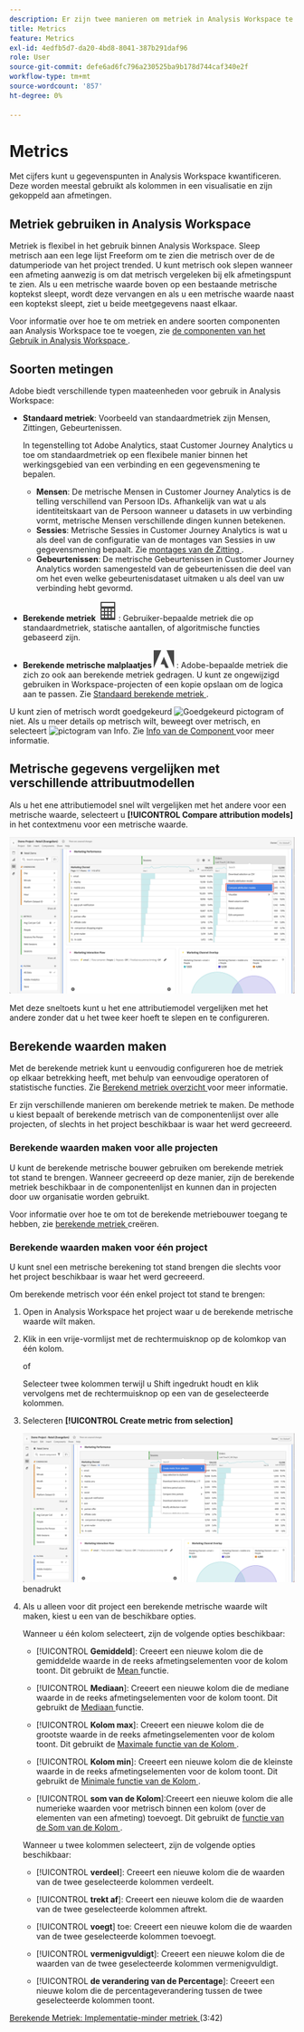 ```yaml
---
description: Er zijn twee manieren om metriek in Analysis Workspace te gebruiken.
title: Metrics
feature: Metrics
exl-id: 4edfb5d7-da20-4bd8-8041-387b291daf96
role: User
source-git-commit: defe6ad6fc796a230525ba9b178d744caf340e2f
workflow-type: tm+mt
source-wordcount: '857'
ht-degree: 0%

---
```


# Metrics

Met cijfers kunt u gegevenspunten in Analysis Workspace kwantificeren. Deze worden meestal gebruikt als kolommen in een visualisatie en zijn gekoppeld aan afmetingen.

## Metriek gebruiken in Analysis Workspace

Metriek is flexibel in het gebruik binnen Analysis Workspace. Sleep metrisch aan een lege lijst Freeform om te zien die metrisch over de de datumperiode van het project trended. U kunt metrisch ook slepen wanneer een afmeting aanwezig is om dat metrisch vergeleken bij elk afmetingspunt te zien. Als u een metrische waarde boven op een bestaande metrische koptekst sleept, wordt deze vervangen en als u een metrische waarde naast een koptekst sleept, ziet u beide meetgegevens naast elkaar.

Voor informatie over hoe te om metriek en andere soorten componenten aan Analysis Workspace toe te voegen, zie [ de componenten van het Gebruik in Analysis Workspace ](/help/components/use-components-in-workspace.md).


## Soorten metingen

Adobe biedt verschillende typen maateenheden voor gebruik in Analysis Workspace:


* **Standaard metriek**: Voorbeeld van standaardmetriek zijn Mensen, Zittingen, Gebeurtenissen.

  In tegenstelling tot Adobe Analytics, staat Customer Journey Analytics u toe om standaardmetriek op een flexibele manier binnen het werkingsgebied van een verbinding en een gegevensmening te bepalen.

   * **Mensen**: De metrische Mensen in Customer Journey Analytics is de telling verschillend van Persoon IDs. Afhankelijk van wat u als identiteitskaart van de Persoon wanneer u datasets in uw verbinding vormt, metrische Mensen verschillende dingen kunnen betekenen.
   * **Sessies**: Metrische Sessies in Customer Journey Analytics is wat u als deel van de configuratie van de montages van Sessies in uw gegevensmening bepaalt. Zie [ montages van de Zitting ](/help/data-views/session-settings.md).
   * **Gebeurtenissen**: De metrische Gebeurtenissen in Customer Journey Analytics worden samengesteld van de gebeurtenissen die deel van om het even welke gebeurtenisdataset uitmaken u als deel van uw verbinding hebt gevormd.

* **Berekende metriek** ![ calculator ](/help/assets/icons/Calculator.svg): Gebruiker-bepaalde metriek die op standaardmetriek, statische aantallen, of algoritmische functies gebaseerd zijn.

* **Berekende metrische malplaatjes** ![ AdobeLogoSmall ](/help/assets/icons/AdobeLogoSmall.svg) : Adobe-bepaalde metriek die zich zo ook aan berekende metriek gedragen. U kunt ze ongewijzigd gebruiken in Workspace-projecten of een kopie opslaan om de logica aan te passen. Zie [ Standaard berekende metriek ](calc-metrics/cm-workflow/../default-calcmetrics.md).

U kunt zien of metrisch wordt goedgekeurd ![ Goedgekeurd pictogram ](https://spectrum.adobe.com/static/icons/ui_18/CheckmarkSize100.svg) of niet. Als u meer details op metrisch wilt, beweegt over metrisch, en selecteert ![ pictogram van Info ](https://spectrum.adobe.com/static/icons/workflow_18/Smock_InfoOutline_18_N.svg). Zie [ Info van de Component ](use-components-in-workspace.md#component-info) voor meer informatie.

## Metrische gegevens vergelijken met verschillende attribuutmodellen

Als u het ene attributiemodel snel wilt vergelijken met het andere voor een metrische waarde, selecteert u **[!UICONTROL Compare attribution models]** in het contextmenu voor een metrische waarde.

![ het paneel dat van Workspace het benadrukken vergelijkt attributiemodellen ](assets/compare-attribution.png)

Met deze sneltoets kunt u het ene attributiemodel vergelijken met het andere zonder dat u het twee keer hoeft te slepen en te configureren.

## Berekende waarden maken

Met de berekende metriek kunt u eenvoudig configureren hoe de metriek op elkaar betrekking heeft, met behulp van eenvoudige operatoren of statistische functies. Zie [ Berekend metriek overzicht ](/help/components/calc-metrics/calc-metr-overview.md) voor meer informatie.

Er zijn verschillende manieren om berekende metriek te maken. De methode u kiest bepaalt of berekende metrisch van de componentenlijst over alle projecten, of slechts in het project beschikbaar is waar het werd gecreeerd.

### Berekende waarden maken voor alle projecten

U kunt de berekende metrische bouwer gebruiken om berekende metriek tot stand te brengen. Wanneer gecreeerd op deze manier, zijn de berekende metriek beschikbaar in de componentenlijst en kunnen dan in projecten door uw organisatie worden gebruikt.

Voor informatie over hoe te om tot de berekende metriebouwer toegang te hebben, zie [ berekende metriek ](/help/components/calc-metrics/cm-workflow/cm-workflow.md) creëren.

### Berekende waarden maken voor één project

U kunt snel een metrische berekening tot stand brengen die slechts voor het project beschikbaar is waar het werd gecreeerd.

Om berekende metrisch voor één enkel project tot stand te brengen:

1. Open in Analysis Workspace het project waar u de berekende metrische waarde wilt maken.

1. Klik in een vrije-vormlijst met de rechtermuisknop op de kolomkop van één kolom.

   of

   Selecteer twee kolommen terwijl u Shift ingedrukt houdt en klik vervolgens met de rechtermuisknop op een van de geselecteerde kolommen.

1. Selecteren **[!UICONTROL Create metric from selection]**

   ![ het paneel dat van Workspace creeert van selectie ](assets/create-metric-from-selection.png) benadrukt

1. Als u alleen voor dit project een berekende metrische waarde wilt maken, kiest u een van de beschikbare opties.

   Wanneer u één kolom selecteert, zijn de volgende opties beschikbaar:

   * [!UICONTROL **Gemiddeld**]: Creeert een nieuwe kolom die de gemiddelde waarde in de reeks afmetingselementen voor de kolom toont. Dit gebruikt de [ Mean ](/help/components/calc-metrics/cm-functions.md#mean) functie.

   * [!UICONTROL **Mediaan**]: Creeert een nieuwe kolom die de mediane waarde in de reeks afmetingselementen voor de kolom toont. Dit gebruikt de [ Mediaan ](/help/components/calc-metrics/cm-functions.md#median) functie.

   * [!UICONTROL **Kolom max**]: Creeert een nieuwe kolom die de grootste waarde in de reeks afmetingselementen voor de kolom toont. Dit gebruikt de [ Maximale functie van de Kolom ](/help/components/calc-metrics/cm-functions.md#column-maximum).

   * [!UICONTROL **Kolom min**]: Creeert een nieuwe kolom die de kleinste waarde in de reeks afmetingselementen voor de kolom toont. Dit gebruikt de [ Minimale functie van de Kolom ](/help/components/calc-metrics/cm-functions.md#column-minimum).

   * [!UICONTROL **som van de Kolom**]:Creeert een nieuwe kolom die alle numerieke waarden voor metrisch binnen een kolom (over de elementen van een afmeting) toevoegt. Dit gebruikt de [ functie van de Som van de Kolom ](/help/components/calc-metrics/cm-functions.md#column-sum).

   Wanneer u twee kolommen selecteert, zijn de volgende opties beschikbaar:

   * [!UICONTROL **verdeel**]: Creeert een nieuwe kolom die de waarden van de twee geselecteerde kolommen verdeelt.

   * [!UICONTROL **trekt af**]: Creeert een nieuwe kolom die de waarden van de twee geselecteerde kolommen aftrekt.

   * [!UICONTROL **voegt**] toe: Creeert een nieuwe kolom die de waarden van de twee geselecteerde kolommen toevoegt.

   * [!UICONTROL **vermenigvuldigt**]: Creeert een nieuwe kolom die de waarden van de twee geselecteerde kolommen vermenigvuldigt.

   * [!UICONTROL **de verandering van de Percentage**]: Creeert een nieuwe kolom die de percentageverandering tussen de twee geselecteerde kolommen toont.

[ Berekende Metriek: Implementatie-minder metriek ](https://experienceleague.adobe.com/docs/analytics-learn/tutorials/components/calculated-metrics/calculated-metrics-implementationless-metrics.html) (3:42)


